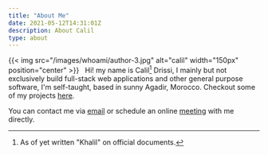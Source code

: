 ```yaml
---
title: "About Me"
date: 2021-05-12T14:31:01Z
description: About Calil 
type: about
---
```





{{< img src="/images/whoami/author-3.jpg" alt="calil" width="150px" position="center" >}}
&nbsp;
Hi! my name is Calil[^1] Drissi, I mainly but not exclusively build full-stack web applications and other general purpose software, I'm self-taught, based in sunny Agadir, Morocco. Checkout some of my projects [here](http://calil.tech/showcase). 

You can contact me via [email](mailto:reach@calil.tech) or schedule an online [meeting](http://calendly.com/calildrissi) with me directly. 






[^1]:As of yet written "Khalil" on official documents.